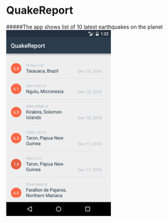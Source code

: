 # QuakeReport
#####The app shows list of 10 latest earthquakes on the planet
<img src="Screenshot_1482099752.png" height="500"/>
